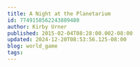 ```yaml
---
title: A Night at the Planetarium
id: 7749158562243889480
author: Kirby Urner
published: 2015-02-04T08:28:00.002-08:00
updated: 2024-12-20T08:53:56.125-08:00
blog: world_game
tags: 
---
```


